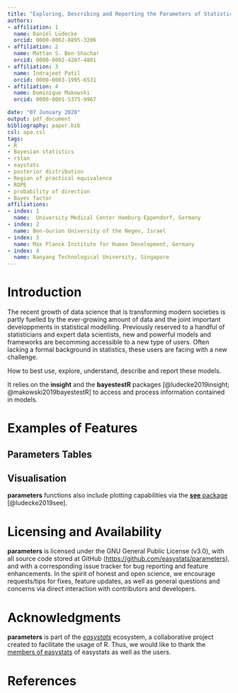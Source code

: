 ```yaml
---
title: "Exploring, Describing and Reporting the Parameters of Statistical Models using R"
authors:
- affiliation: 1
  name: Daniel Lüdecke
  orcid: 0000-0002-8895-3206
- affiliation: 2
  name: Mattan S. Ben-Shachar
  orcid: 0000-0002-4287-4801
- affiliation: 3
  name: Indrajeet Patil
  orcid: 0000-0003-1995-6531
- affiliation: 4
  name: Dominique Makowski
  orcid: 0000-0001-5375-9967

date: "07 Junuary 2020"
output: pdf_document
bibliography: paper.bib
csl: apa.csl
tags:
- R
- Bayesian statistics
- rstan
- eaystats
- posterior distribution
- Region of practical equivalence
- ROPE
- probability of direction
- Bayes factor
affiliations:
- index: 1
  name:  University Medical Center Hamburg-Eppendorf, Germany
- index: 2
  name: Ben-Gurion University of the Negev, Israel
- index: 3
  name: Max Planck Institute for Human Development, Germany
- index: 4
  name: Nanyang Technological University, Singapore
---
```


# Introduction

The recent growth of data science that is transforming modern societies is partly fuelled by the ever-growing amount of data and the joint important developpments in statistical modelling. Previously reserved to a handful of statisticians and expert data scientists, new and powerful models and frameworks are becomming accessible to a new type of users. Often lacking a formal background in statistics, these users are facing with a new challenge. 

How to best use, explore, understand, describe and report these models.




It relies on the **insight** and the **bayestestR** packages [@ludecke2019insight; @makowski2019bayestestR] to access and process information contained in models.

# Examples of Features



## Parameters Tables

## Visualisation


**parameters** functions also include plotting capabilities via the [**see** package](https://easystats.github.io/see/) [@ludecke2019see].




# Licensing and Availability

**parameters** is licensed under the GNU General Public License (v3.0), with all source code stored at GitHub (https://github.com/easystats/parameters), and with a corresponding issue tracker for bug reporting and feature enhancements. In the spirit of honest and open science, we encourage requests/tips for fixes, feature updates, as well as general questions and concerns via direct interaction with contributors and developers.

# Acknowledgments

**parameters** is part of the [*easystats*](https://github.com/easystats/easystats) ecosystem, a collaborative project created to facilitate the usage of R. Thus, we would like to thank the [members of easystats](https://github.com/orgs/easystats/people) of easystats as well as the users.

# References

